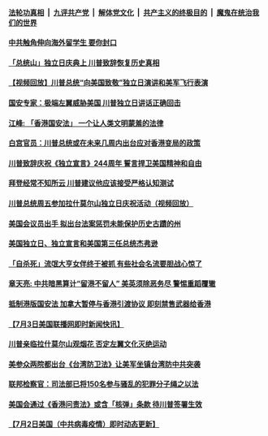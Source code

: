 ####  [法轮功真相](../../../../basic/blob/master/README.md?t=07052302) &nbsp;|&nbsp; [九评共产党](../../../../9ping.md/blob/master/README.md?t=07052302) &nbsp;|&nbsp; [解体党文化](../../../../jtdwh.md/blob/master/README.md?t=07052302)  &nbsp;|&nbsp; [共产主义的终极目的](../../../../gczydzjmd.md/blob/master/README.md?t=07052302) &nbsp;|&nbsp; [魔鬼在统治我们的世界](../../../../mgztzwmdsj.md/blob/master/README.md?t=07052302) 

#### [中共触角伸向海外留学生 要你封口](../pages/soh6/397453.md?t=07052302) 
#### [「总统山」独立日庆典上  川普致辞恢复历史真相](../pages/soh6/397435.md?t=07052302) 
#### [【视频回放】川普总统“向美国致敬”独立日演讲和美军飞行表演](../pages/soh6/397423.md?t=07052302) 
#### [国安专家：极端左翼威胁美国 川普独立日讲话正确回击](../pages/soh6/397417.md?t=07052302) 
#### [江峰: 「香港国安法」 一个让人类文明蒙羞的法律](../pages/soh6/397408.md?t=07052302) 
#### [白宫官员：川普总统或在未来几周内出台应对香港变局的政策](../pages/soh6/397402.md?t=07052302) 
#### [川普致辞庆祝《独立宣言》244周年 誓言捍卫美国精神和自由](../pages/soh6/397399.md?t=07052302) 
#### [拜登经常不知所云 川普建议他应该接受严格认知测试](../pages/soh6/397252.md?t=07052302) 
#### [川普总统周五参加拉什莫尔山独立日庆祝活动（视频回放）](../pages/soh6/397162.md?t=07052302) 
#### [美国会议员出手 拟出台法案惩罚未能保护历史古蹟的州](../pages/soh6/397168.md?t=07052302) 
#### [美国独立日、独立宣言和美国第三任总统杰弗逊](../pages/soh6/397144.md?t=07052302) 
#### [「自杀死」流氓大亨女伴终于被抓 有些社会名流要胆战心惊了](../pages/soh6/397141.md?t=07052302) 
#### [章天亮: 中共暗黑算计“留港不留人” 美英须除恶务尽 警惕重蹈覆辙](../pages/soh6/397132.md?t=07052302) 
#### [抵制港版国安法 加拿大暂停与香港引渡协议 即刻禁售武器给香港](../pages/soh6/397096.md?t=07052302) 
#### [【7月3日美国联播网即时新闻快讯】](../pages/soh6/396991.md?t=07052302) 
#### [川普亲临拉什莫尔山观烟花 否定左翼文化灭绝运动](../pages/soh6/397102.md?t=07052302) 
#### [美参众两院都出台《台湾防卫法》让美军坐镇台湾防中共突袭](../pages/soh6/397075.md?t=07052302) 
#### [联邦检察官：司法部已将150名参与骚乱的犯罪分子绳之以法](../pages/soh6/397090.md?t=07052302) 
#### [美国会通过《香港问责法》或含「核弹」条款 待川普签署生效](../pages/soh6/396763.md?t=07052302) 
#### [【7月2日美国（中共病毒疫情）即时动态更新】](../pages/soh6/396622.md?t=07052302) 
